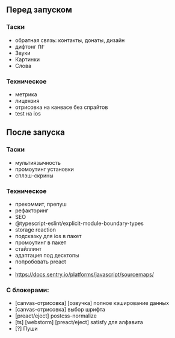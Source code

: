 ## Перед запуском

### Таски

- обратная связь: контакты, донаты, дизайн
- дифтонг ՈՒ
- Звуки
- Картинки
- Слова

### Техническое

- метрика
- лицензия
- отрисовка на канвасе без спрайтов
- test на ios

## После запуска

### Таски

- мультиязычность
- промоутинг установки
- сплэш-скрины

### Техническое

- прекоммит, препуш
- рефакторинг
- SEO
- @typescript-eslint/explicit-module-boundary-types
- storage reaction
- подсказку для ios в пакет
- промоутинг в пакет
- стайллинт
- адаптация под десктопы
- попробовать preact
- <link rel="icon" type="image/svg+xml" href="%PUBLIC_URL%/pwa/favicon.svg">
- https://docs.sentry.io/platforms/javascript/sourcemaps/

### С блокерами:

- [canvas-отрисовка] [озвучка] полное кэширование данных
- [canvas-отрисовка] выбор шрифта
- [preact/eject] postcss-normalize
- [ts] [webstorm] [preact/eject] satisfy  для алфавита
- [?] Пуши
